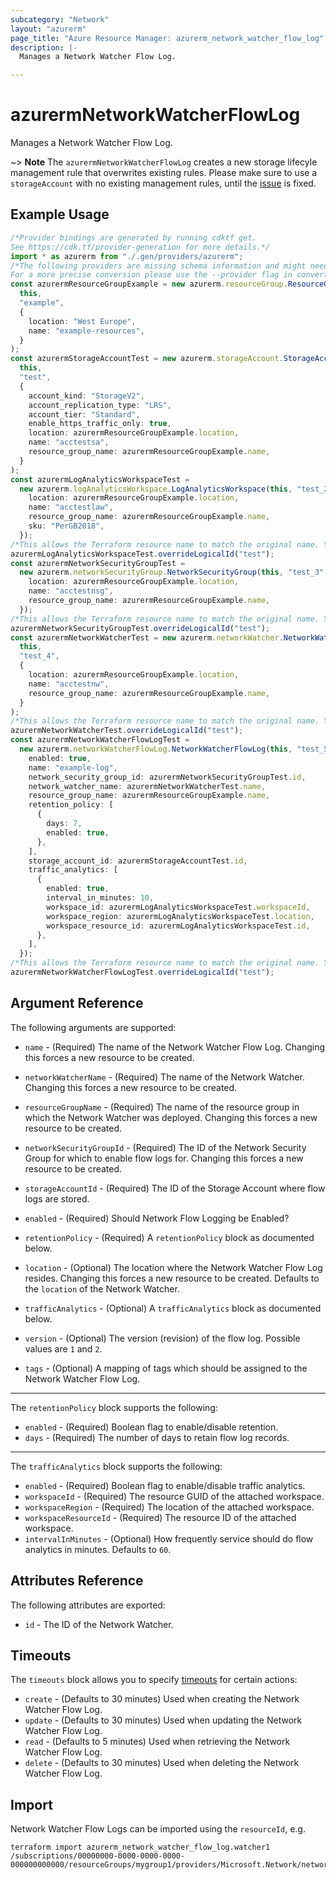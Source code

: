 ```yaml
---
subcategory: "Network"
layout: "azurerm"
page_title: "Azure Resource Manager: azurerm_network_watcher_flow_log"
description: |-
  Manages a Network Watcher Flow Log.

---
```


# azurermNetworkWatcherFlowLog

Manages a Network Watcher Flow Log.

\~> **Note** The `azurermNetworkWatcherFlowLog` creates a new storage lifecyle management rule that overwrites existing rules. Please make sure to use a `storageAccount` with no existing management rules, until the [issue](https://github.com/hashicorp/terraform-provider-azurerm/issues/6935) is fixed.

## Example Usage

```typescript
/*Provider bindings are generated by running cdktf get.
See https://cdk.tf/provider-generation for more details.*/
import * as azurerm from "./.gen/providers/azurerm";
/*The following providers are missing schema information and might need manual adjustments to synthesize correctly: azurerm.
For a more precise conversion please use the --provider flag in convert.*/
const azurermResourceGroupExample = new azurerm.resourceGroup.ResourceGroup(
  this,
  "example",
  {
    location: "West Europe",
    name: "example-resources",
  }
);
const azurermStorageAccountTest = new azurerm.storageAccount.StorageAccount(
  this,
  "test",
  {
    account_kind: "StorageV2",
    account_replication_type: "LRS",
    account_tier: "Standard",
    enable_https_traffic_only: true,
    location: azurermResourceGroupExample.location,
    name: "acctestsa",
    resource_group_name: azurermResourceGroupExample.name,
  }
);
const azurermLogAnalyticsWorkspaceTest =
  new azurerm.logAnalyticsWorkspace.LogAnalyticsWorkspace(this, "test_2", {
    location: azurermResourceGroupExample.location,
    name: "acctestlaw",
    resource_group_name: azurermResourceGroupExample.name,
    sku: "PerGB2018",
  });
/*This allows the Terraform resource name to match the original name. You can remove the call if you don't need them to match.*/
azurermLogAnalyticsWorkspaceTest.overrideLogicalId("test");
const azurermNetworkSecurityGroupTest =
  new azurerm.networkSecurityGroup.NetworkSecurityGroup(this, "test_3", {
    location: azurermResourceGroupExample.location,
    name: "acctestnsg",
    resource_group_name: azurermResourceGroupExample.name,
  });
/*This allows the Terraform resource name to match the original name. You can remove the call if you don't need them to match.*/
azurermNetworkSecurityGroupTest.overrideLogicalId("test");
const azurermNetworkWatcherTest = new azurerm.networkWatcher.NetworkWatcher(
  this,
  "test_4",
  {
    location: azurermResourceGroupExample.location,
    name: "acctestnw",
    resource_group_name: azurermResourceGroupExample.name,
  }
);
/*This allows the Terraform resource name to match the original name. You can remove the call if you don't need them to match.*/
azurermNetworkWatcherTest.overrideLogicalId("test");
const azurermNetworkWatcherFlowLogTest =
  new azurerm.networkWatcherFlowLog.NetworkWatcherFlowLog(this, "test_5", {
    enabled: true,
    name: "example-log",
    network_security_group_id: azurermNetworkSecurityGroupTest.id,
    network_watcher_name: azurermNetworkWatcherTest.name,
    resource_group_name: azurermResourceGroupExample.name,
    retention_policy: [
      {
        days: 7,
        enabled: true,
      },
    ],
    storage_account_id: azurermStorageAccountTest.id,
    traffic_analytics: [
      {
        enabled: true,
        interval_in_minutes: 10,
        workspace_id: azurermLogAnalyticsWorkspaceTest.workspaceId,
        workspace_region: azurermLogAnalyticsWorkspaceTest.location,
        workspace_resource_id: azurermLogAnalyticsWorkspaceTest.id,
      },
    ],
  });
/*This allows the Terraform resource name to match the original name. You can remove the call if you don't need them to match.*/
azurermNetworkWatcherFlowLogTest.overrideLogicalId("test");

```

## Argument Reference

The following arguments are supported:

*   `name` - (Required) The name of the Network Watcher Flow Log. Changing this forces a new resource to be created.

*   `networkWatcherName` - (Required) The name of the Network Watcher. Changing this forces a new resource to be created.

*   `resourceGroupName` - (Required) The name of the resource group in which the Network Watcher was deployed. Changing this forces a new resource to be created.

*   `networkSecurityGroupId` - (Required) The ID of the Network Security Group for which to enable flow logs for. Changing this forces a new resource to be created.

*   `storageAccountId` - (Required) The ID of the Storage Account where flow logs are stored.

*   `enabled` - (Required) Should Network Flow Logging be Enabled?

*   `retentionPolicy` - (Required) A `retentionPolicy` block as documented below.

*   `location` - (Optional) The location where the Network Watcher Flow Log resides. Changing this forces a new resource to be created. Defaults to the `location` of the Network Watcher.

*   `trafficAnalytics` - (Optional) A `trafficAnalytics` block as documented below.

*   `version` - (Optional) The version (revision) of the flow log. Possible values are `1` and `2`.

*   `tags` - (Optional) A mapping of tags which should be assigned to the Network Watcher Flow Log.

***

The `retentionPolicy` block supports the following:

* `enabled` - (Required) Boolean flag to enable/disable retention.
* `days` - (Required) The number of days to retain flow log records.

***

The `trafficAnalytics` block supports the following:

* `enabled` - (Required) Boolean flag to enable/disable traffic analytics.
* `workspaceId` - (Required) The resource GUID of the attached workspace.
* `workspaceRegion` - (Required) The location of the attached workspace.
* `workspaceResourceId` - (Required) The resource ID of the attached workspace.
* `intervalInMinutes` - (Optional) How frequently service should do flow analytics in minutes. Defaults to `60`.

## Attributes Reference

The following attributes are exported:

* `id` - The ID of the Network Watcher.

## Timeouts

The `timeouts` block allows you to specify [timeouts](https://www.terraform.io/language/resources/syntax#operation-timeouts) for certain actions:

* `create` - (Defaults to 30 minutes) Used when creating the Network Watcher Flow Log.
* `update` - (Defaults to 30 minutes) Used when updating the Network Watcher Flow Log.
* `read` - (Defaults to 5 minutes) Used when retrieving the Network Watcher Flow Log.
* `delete` - (Defaults to 30 minutes) Used when deleting the Network Watcher Flow Log.

## Import

Network Watcher Flow Logs can be imported using the `resourceId`, e.g.

```console
terraform import azurerm_network_watcher_flow_log.watcher1 /subscriptions/00000000-0000-0000-0000-000000000000/resourceGroups/mygroup1/providers/Microsoft.Network/networkWatchers/watcher1/flowLogs/log1
```
